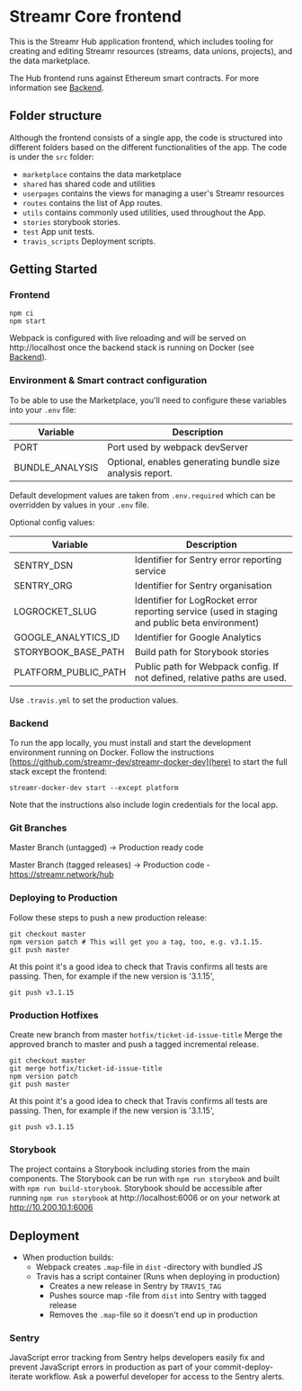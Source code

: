 # Streamr Core frontend

This is the Streamr Hub application frontend, which includes tooling for creating and editing Streamr resources
(streams, data unions, projects), and the data marketplace.

The Hub frontend runs against Ethereum smart contracts. For more information see [Backend](#backend).

## Folder structure

Although the frontend consists of a single app, the code is structured into different folders based on the different functionalities of the app. The code is under the `src` folder:

-   `marketplace` contains the data marketplace
-   `shared` has shared code and utilities
-   `userpages` contains the views for managing a user's Streamr resources
-   `routes` contains the list of App routes.
-   `utils` contains commonly used utilities, used throughout the App.
-   `stories` storybook stories.
-   `test` App unit tests.
-   `travis_scripts` Deployment scripts.

## Getting Started

### Frontend

```
npm ci
npm start
```

Webpack is configured with live reloading and will be served on http://localhost once the backend stack is running on Docker (see [Backend](#backend)).

### Environment & Smart contract configuration

To be able to use the Marketplace, you'll need to configure these variables into your `.env` file:

| Variable        | Description                                               |
| --------------- | --------------------------------------------------------- |
| PORT            | Port used by webpack devServer                            |
| BUNDLE_ANALYSIS | Optional, enables generating bundle size analysis report. |

Default development values are taken from `.env.required` which can be overridden by values in your `.env` file.

Optional config values:

| Variable             | Description                                                                                    |
| -------------------- | ---------------------------------------------------------------------------------------------- |
| SENTRY_DSN           | Identifier for Sentry error reporting service                                                  |
| SENTRY_ORG           | Identifier for Sentry organisation                                                             |
| LOGROCKET_SLUG       | Identifier for LogRocket error reporting service (used in staging and public beta environment) |
| GOOGLE_ANALYTICS_ID  | Identifier for Google Analytics                                                                |
| STORYBOOK_BASE_PATH  | Build path for Storybook stories                                                               |
| PLATFORM_PUBLIC_PATH | Public path for Webpack config. If not defined, relative paths are used.                       |

Use `.travis.yml` to set the production values.

### Backend

To run the app locally, you must install and start the development environment running on Docker.
Follow the instructions [https://github.com/streamr-dev/streamr-docker-dev](here) to start the full stack except the frontend:

`streamr-docker-dev start --except platform`

Note that the instructions also include login credentials for the local app.

### Git Branches

Master Branch (untagged) -> Production ready code

Master Branch (tagged releases) -> Production code - https://streamr.network/hub

### Deploying to Production

Follow these steps to push a new production release:

```
git checkout master
npm version patch # This will get you a tag, too, e.g. v3.1.15.
git push master
```

At this point it's a good idea to check that Travis confirms all tests are passing. Then, for example if the new version is '3.1.15',

```
git push v3.1.15
```

### Production Hotfixes

Create new branch from master `hotfix/ticket-id-issue-title`
Merge the approved branch to master and push a tagged incremental release.

```
git checkout master
git merge hotfix/ticket-id-issue-title
npm version patch
git push master
```

At this point it's a good idea to check that Travis confirms all tests are passing. Then, for example if the new version is '3.1.15',

```
git push v3.1.15
```

### Storybook

The project contains a Storybook including stories from the main components. The Storybook can be run with `npm run storybook` and built with `npm run build-storybook`. Storybook should be accessible after running `npm run storybook` at http://localhost:6006 or on your network at http://10.200.10.1:6006

## Deployment

-   When production builds:
    -   Webpack creates `.map`-file in `dist` -directory with bundled JS
    -   Travis has a script container (Runs when deploying in production)
        -   Creates a new release in Sentry by `TRAVIS_TAG`
        -   Pushes source map -file from `dist` into Sentry with tagged release
        -   Removes the `.map`-file so it doesn't end up in production

### Sentry

JavaScript error tracking from Sentry helps developers easily fix and prevent JavaScript errors in production as part of your commit-deploy-iterate workflow. Ask a powerful developer for access to the Sentry alerts.
